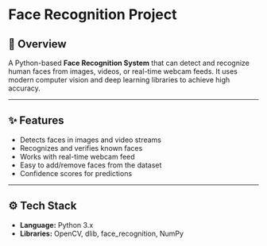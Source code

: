 # Face Recognition Project

## 📌 Overview
A Python-based **Face Recognition System** that can detect and recognize human faces from images, videos, or real-time webcam feeds. It uses modern computer vision and deep learning libraries to achieve high accuracy.

---

## ✨ Features
- Detects faces in images and video streams
- Recognizes and verifies known faces
- Works with real-time webcam feed
- Easy to add/remove faces from the dataset
- Confidence scores for predictions

---

## ⚙️ Tech Stack
- **Language:** Python 3.x
- **Libraries:** OpenCV, dlib, face_recognition, NumPy
